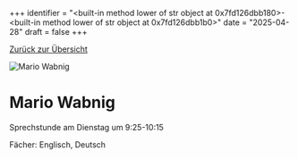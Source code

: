 
+++
identifier = "<built-in method lower of str object at 0x7fd126dbb180>-<built-in method lower of str object at 0x7fd126dbb1b0>"
date = "2025-04-28"
draft = false
+++

 [Zurück zur Übersicht](/schule/personen/)

<div class="row">
<div class="column">
<img src="/images/personal/Wabnig.jpg" alt="Mario Wabnig"> 
</div>
<div class="column">

# Mario Wabnig

Sprechstunde am Dienstag um 9:25-10:15

Fächer: Englisch,  Deutsch













</div>
</div> 

